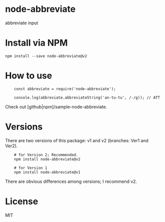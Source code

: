 # node-abbreviate

abbreviate input

# Install via NPM

```
npm install --save node-abbreviate@v2
```

# How to use

```
    const abbreviate = require('node-abbreviate');

    console.log(abbreviate.abbreviateString('an-tu-tu', /-/g)); // ATT

```

Check out [github|npm]/sample-node-abbreviate.

# Versions

There are two versions of this package: v1 and v2 (branches: Ver1 and Ver2).

```
    # for Version 2; Recommended.
    npm install node-abbreviate@v2

    # for Version 1
    npm install node-abbreviate@v1
```

There are obvious differences among versions; I recommend v2.

# License

MIT

